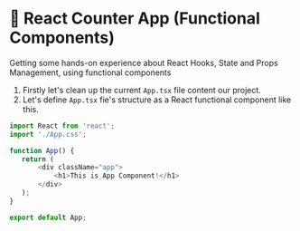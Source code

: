 # 🚀 React Counter App (Functional Components)
Getting some hands-on experience about React Hooks, State and Props Management, using functional components

1. Firstly let's clean up the current `App.tsx` file content our project.
2. Let's define `App.tsx` fie's structure as a React functional component like this.
 ```typescript jsx
import React from 'react';
import './App.css';

function App() {
    return (
        <div className="app">
            <h1>This is App Component!</h1>
        </div>
    );
}

export default App;
